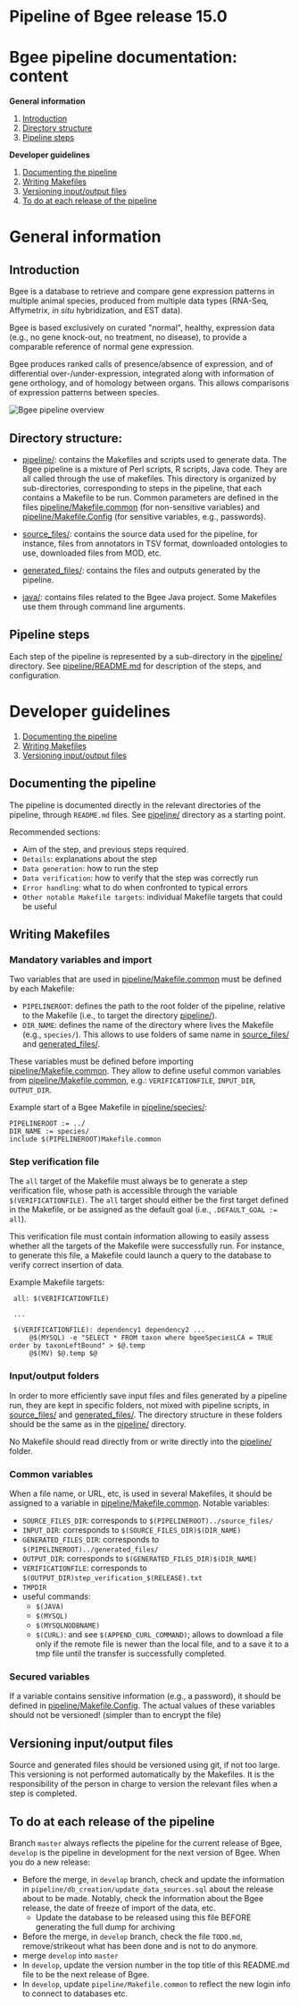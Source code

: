 # Pipeline of Bgee release 15.0

# Bgee pipeline documentation: content

**General information**

1. [Introduction](#introduction)
2. [Directory structure](#directory-structure)
3. [Pipeline steps](#pipeline-steps)

**Developer guidelines**

1. [Documenting the pipeline](#documenting-the-pipeline)
2. [Writing Makefiles](#writing-makefiles)
3. [Versioning input/output files](#versioning-inputoutput-files)
3. [To do at each release of the pipeline](#to-do-at-each-release-of-the-pipeline)

# General information

## Introduction

Bgee is a database to retrieve and compare gene expression patterns in multiple animal species, 
produced from multiple data types (RNA-Seq, Affymetrix, _in situ_ hybridization, and EST data).

Bgee is based exclusively on curated "normal", healthy, expression data (e.g., no gene knock-out, 
no treatment, no disease), to provide a comparable reference of normal gene expression.

Bgee produces ranked calls of presence/absence of expression, and of differential over-/under-expression, 
integrated along with information of gene orthology, and of homology between organs. 
This allows comparisons of expression patterns between species.

![Bgee pipeline overview](doc/img/pipeline_overview.png)

## Directory structure:

* [pipeline/](pipeline/): contains the Makefiles and scripts used to generate data.
The Bgee pipeline is a mixture of Perl scripts, R scripts, Java code.
They are all called through the use of makefiles.
This directory is organized by sub-directories, corresponding to steps in the pipeline,
that each contains a Makefile to be run. Common parameters are defined
in the files [pipeline/Makefile.common](pipeline/Makefile.common) (for non-sensitive variables)
and [pipeline/Makefile.Config](pipeline/Makefile.Config) (for sensitive variables, e.g., passwords).

* [source_files/](source_files/): contains the source data used for the pipeline, for instance, files from annotators
in TSV format, downloaded ontologies to use, downloaded files from MOD, etc.

* [generated_files/](generated_files/): contains the files and outputs generated by the pipeline.

* [java/](java/): contains files related to the Bgee Java project. Some Makefiles use them through 
command line arguments.

## Pipeline steps

Each step of the pipeline is represented by a sub-directory in the [pipeline/](pipeline/) directory. 
See [pipeline/README.md](pipeline/README.md) for description of the steps, and configuration.

# Developer guidelines

1. [Documenting the pipeline](#documenting-the-pipeline)
2. [Writing Makefiles](#writing-makefiles)
3. [Versioning input/output files](#versioning-inputoutput-files)

## Documenting the pipeline

The pipeline is documented directly in the relevant directories of the pipeline,
through `README.md` files. See [pipeline/](pipeline/) directory as a starting point.

Recommended sections:

* Aim of the step, and previous steps required.
* `Details`: explanations about the step
* `Data generation`: how to run the step
* `Data verification`: how to verify that the step was correctly run
* `Error handling`: what to do when confronted to typical errors
* `Other notable Makefile targets`: individual Makefile targets that could be useful

## Writing Makefiles

### Mandatory variables and import

Two variables that are used in [pipeline/Makefile.common](pipeline/Makefile.common) must be defined by each Makefile:

* `PIPELINEROOT`: defines the path to the root folder of the pipeline, relative to the Makefile
(i.e., to target the directory [pipeline/](pipeline/)).
* `DIR_NAME`: defines the name of the directory where lives the Makefile (e.g., `species/`).
This allows to use folders of same name in [source_files/](source_files/) and [generated_files/](generated_files/).

These variables must be defined before importing [pipeline/Makefile.common](pipeline/Makefile.common). They allow
to define useful common variables from [pipeline/Makefile.common](pipeline/Makefile.common), e.g.: `VERIFICATIONFILE`,
`INPUT_DIR`, `OUTPUT_DIR`.

Example start of a Bgee Makefile in [pipeline/species/](pipeline/species/):

    PIPELINEROOT := ../
    DIR_NAME := species/
    include $(PIPELINEROOT)Makefile.common

### Step verification file

The `all` target of the Makefile must always be to generate a step verification file,
whose path is accessible through the variable `$(VERIFICATIONFILE)`. The `all` target
should either be the first target defined in the Makefile, or be assigned as the default goal
(i.e., `.DEFAULT_GOAL := all`).

This verification file must contain information allowing to easily assess
whether all the targets of the Makefile were successfully run. For instance,
to generate this file, a Makefile could launch a query to the database to verify
correct insertion of data.

Example Makefile targets:
   ```
    all: $(VERIFICATIONFILE)
    
    ...
    
    $(VERIFICATIONFILE): dependency1 dependency2 ...
        @$(MYSQL) -e "SELECT * FROM taxon where bgeeSpeciesLCA = TRUE order by taxonLeftBound" > $@.temp
        @$(MV) $@.temp $@
   ```
### Input/output folders

In order to more efficiently save input files and files generated by a pipeline run,
they are kept in specific folders, not mixed with pipeline scripts, in [source_files/](source_files/) and
[generated_files/](generated_files/). The directory structure in these folders should be the same as
in the [pipeline/](pipeline/) directory.

No Makefile should read directly from or write directly into the [pipeline/](pipeline/) folder.

### Common variables

When a file name, or URL, etc, is used in several Makefiles, it should be assigned to
a variable in [pipeline/Makefile.common](pipeline/Makefile.common). Notable variables:

* `SOURCE_FILES_DIR`: corresponds to `$(PIPELINEROOT)../source_files/`
* `INPUT_DIR`: corresponds to `$(SOURCE_FILES_DIR)$(DIR_NAME)`
* `GENERATED_FILES_DIR`: corresponds to `$(PIPELINEROOT)../generated_files/`
* `OUTPUT_DIR`: corresponds to `$(GENERATED_FILES_DIR)$(DIR_NAME)`
* `VERIFICATIONFILE`: corresponds to `$(OUTPUT_DIR)step_verification_$(RELEASE).txt`
* `TMPDIR`
* useful commands:
  * `$(JAVA)`
  * `$(MYSQL)`
  * `$(MYSQLNODBNAME)`
  * `$(CURL)`: and see `$(APPEND_CURL_COMMAND)`; allows to download a file only if the remote
  file is newer than the local file, and to a save it to a tmp file until the transfer
  is successfully completed.

### Secured variables

If a variable contains sensitive information (e.g., a password), it should be defined in
[pipeline/Makefile.Config](pipeline/Makefile.Config). The actual values of these variables should not be versioned! (simpler
than to encrypt the file)

## Versioning input/output files

Source and generated files should be versioned using git, if not too large.
This versioning is not performed automatically by the Makefiles. It is the responsibility
of the person in charge to version the relevant files when a step is completed.

## To do at each release of the pipeline

Branch `master` always reflects the pipeline for the current release of Bgee,
`develop` is the pipeline in development for the next version of Bgee. When you do a new release:

* Before the merge, in `develop` branch, check and update the information in `pipeline/db_creation/update_data_sources.sql` about the release about to be made. Notably, check the information about the Bgee release, the date of freeze of import of the data, etc.
  * Update the database to be released using this file BEFORE generating the full dump for archiving
* Before the merge, in `develop` branch, check the file `TODO.md`, remove/strikeout what has been done and is not to do anymore.
* merge `develop` into `master`
* In `develop`, update the version number in the top title of this README.md file to be the next release of Bgee.
* In `develop`, update `pipeline/Makefile.common` to reflect the new login info to connect to databases etc.
